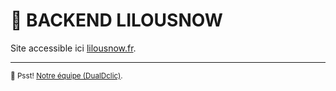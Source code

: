 # 🚀 BACKEND LILOUSNOW

Site accessible ici [lilousnow.fr](https://lilousnow.fr).

---

<sub>🤫 Psst! [Notre équipe (DualDclic)](https://dualdclic.fr).</sub>
